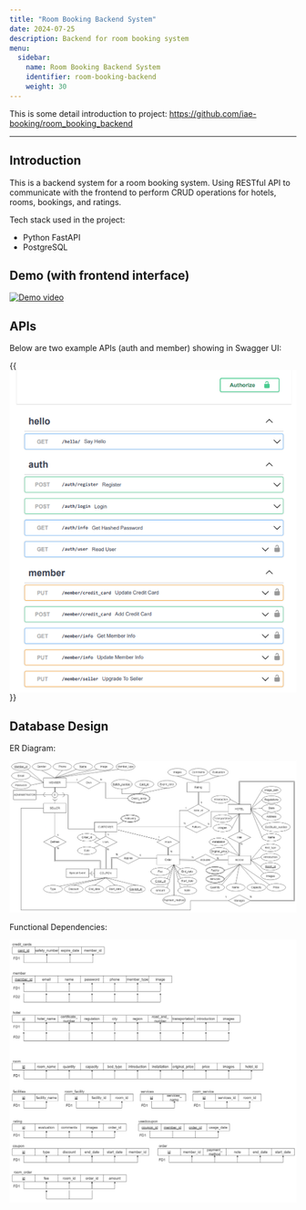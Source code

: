 ```yaml
---
title: "Room Booking Backend System"
date: 2024-07-25
description: Backend for room booking system
menu:
  sidebar:
    name: Room Booking Backend System
    identifier: room-booking-backend
    weight: 30
---
```


This is some detail introduction to project: https://github.com/iae-booking/room_booking_backend

---

## Introduction

This is a backend system for a room booking system. Using RESTful API to communicate with the frontend to perform CRUD operations for hotels, rooms, bookings, and ratings.

Tech stack used in the project:
- Python FastAPI
- PostgreSQL

## Demo (with frontend interface)

[![Demo video](http://img.youtube.com/vi/icbWpszwDkg/0.jpg)](http://www.youtube.com/watch?v=icbWpszwDkg "Room Booking website")

## APIs

Below are two example APIs (auth and member) showing in Swagger UI:

{{<img src="images/swaggerUI.png" align="center" title="Swagger UI">}}

## Database Design

ER Diagram:

![ER Diagram](images/EER.png)

Functional Dependencies:

![Functional Dependencies](images/functional_dependencies.png)
